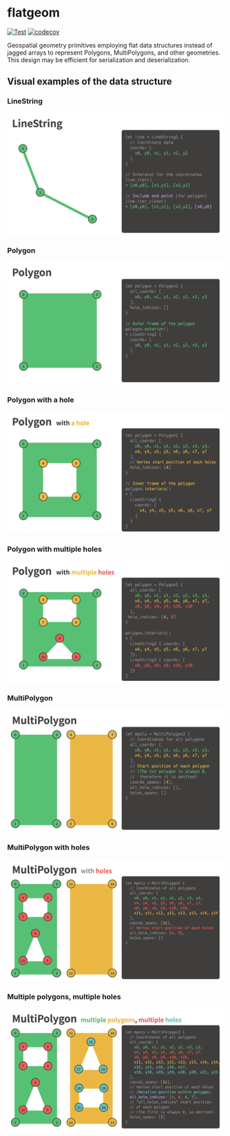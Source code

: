 # flatgeom

[![Test](https://github.com/MIERUNE/flatgeom-rs/actions/workflows/Test.yml/badge.svg)](https://github.com/MIERUNE/flatgeom-rs/actions/workflows/Test.yml)
[![codecov](https://codecov.io/gh/MIERUNE/flatgeom-rs/graph/badge.svg?token=iFJds9bJoo)](https://codecov.io/gh/MIERUNE/flatgeom-rs)

Geospatial geometry primitives employing flat data structures instead of jagged arrays to represent Polygons, MultiPolygons, and other geometries. This design may be efficient for serialization and deserialization.

## Visual examples of the data structure

### LineString

![LineString](./docs/01_linestring.png)

### Polygon

![Polygon](./docs/02_polygon.png)

### Polygon with a hole

![Polygon with a hole](./docs/03_polygon_with_a_hole.png)

### Polygon with multiple holes

![Polygon with multiple holes](./docs/04_polygon_with_multiple_holes.png)

### MultiPolygon

![MultiPolygon](./docs/05_multipolygon.png)

### MultiPolygon with holes

![MultiPolygon with holes](./docs/06_multipolygon_with_holes.png)

### Multiple polygons, multiple holes

![Multiple polygons, multiple holes](./docs/07_multipolygon_multiple_holes.png)
